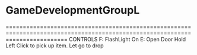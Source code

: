 # GameDevelopmentGroupL

==============================================================================================================================
CONTROLS
F: FlashLight On
E: Open Door
Hold Left Click to pick up item. Let go to drop
